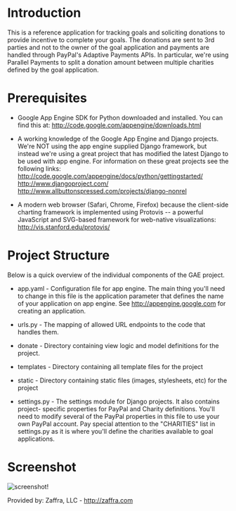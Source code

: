# Introduction

This is a reference application for tracking goals and soliciting donations to provide
incentive to complete your goals. The donations are sent to 3rd parties and not to the
owner of the goal application and payments are handled through PayPal's Adaptive
Payments APIs. In particular, we're using Parallel Payments to split a donation amount
between multiple charities defined by the goal application.

# Prerequisites

* Google App Engine SDK for Python downloaded and installed. You can find this at:
  http://code.google.com/appengine/downloads.html

* A working knowledge of the Google App Engine and Django projects. We're NOT using
  the app engine supplied Django framework, but instead we're using a great project
  that has modified the latest Django to be used with app engine. For information
  on these great projects see the following links:
    http://code.google.com/appengine/docs/python/gettingstarted/
    http://www.djangoproject.com/
    http://www.allbuttonspressed.com/projects/django-nonrel

* A modern web browser (Safari, Chrome, Firefox) because the client-side charting 
  framework is implemented using Protovis -- a powerful JavaScript and SVG-based 
  framework for web-native visualizations: http://vis.stanford.edu/protovis/

# Project Structure

Below is a quick overview of the individual components of the GAE project.

* app.yaml - Configuration file for app engine. The main thing you'll need to change
  in this file is the application parameter that defines the name of your application
  on app engine. See http://appengine.google.com for creating an application.

* urls.py - The mapping of allowed URL endpoints to the code that handles them.

* donate - Directory containing view logic and model definitions for the project.

* templates - Directory containing all template files for the project

* static - Directory containing static files (images, stylesheets, etc) for the 
project

* settings.py - The settings module for Django projects. It also contains project- 
specific properties for PayPal and Charity definitions. You'll need to modify
several of the PayPal properties in this file to use your own PayPal account. Pay
special attention to the "CHARITIES" list in settings.py as it is where you'll
define the charities available to goal applications.

# Screenshot

![screenshot!](https://github.com/zaffra/Donate/raw/master/screenshot.png)

Provided by: Zaffra, LLC - http://zaffra.com

